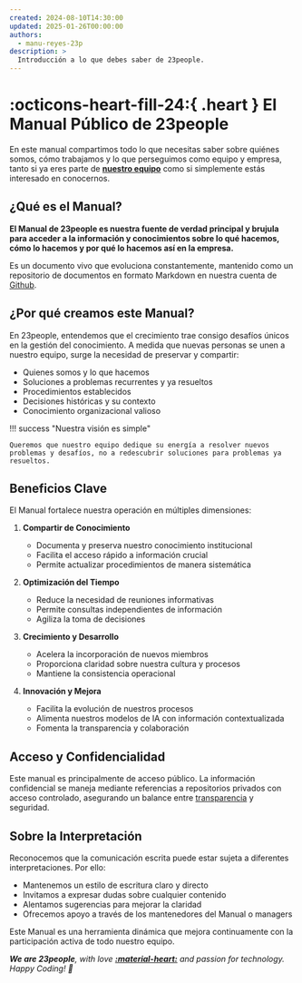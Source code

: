 ```yaml
---
created: 2024-08-10T14:30:00
updated: 2025-01-26T00:00:00
authors:
  - manu-reyes-23p
description: >
  Introducción a lo que debes saber de 23people.
---
```


# :octicons-heart-fill-24:{ .heart } El Manual Público de 23people

En este manual compartimos todo lo que necesitas saber sobre quiénes somos, cómo trabajamos y lo que perseguimos como equipo y empresa, tanto si ya eres parte de [**nuestro equipo**](organization) como si simplemente estás interesado en conocernos.

## ¿Qué es el Manual?

**El Manual de 23people es nuestra fuente de verdad principal y brujula para acceder a la información y conocimientos sobre lo qué hacemos, cómo lo hacemos y por qué lo hacemos así en la empresa.**

Es un documento vivo que evoluciona constantemente, mantenido como un repositorio de documentos en formato Markdown en nuestra cuenta de [Github](https://github.com/23people-io).

## ¿Por qué creamos este Manual?

En 23people, entendemos que el crecimiento trae consigo desafíos únicos en la gestión del conocimiento. A medida que nuevas personas se unen a nuestro equipo, surge la necesidad de preservar y compartir:

- Quienes somos y lo que hacemos
- Soluciones a problemas recurrentes y ya resueltos
- Procedimientos establecidos
- Decisiones históricas y su contexto
- Conocimiento organizacional valioso

!!! success "Nuestra visión es simple"

    Queremos que nuestro equipo dedique su energía a resolver nuevos problemas y desafíos, no a redescubrir soluciones para problemas ya resueltos.

## Beneficios Clave

El Manual fortalece nuestra operación en múltiples dimensiones:

1. **Compartir de Conocimiento**

    - Documenta y preserva nuestro conocimiento institucional
    - Facilita el acceso rápido a información crucial
    - Permite actualizar procedimientos de manera sistemática

2. **Optimización del Tiempo**

    - Reduce la necesidad de reuniones informativas
    - Permite consultas independientes de información
    - Agiliza la toma de decisiones

3. **Crecimiento y Desarrollo**

    - Acelera la incorporación de nuevos miembros
    - Proporciona claridad sobre nuestra cultura y procesos
    - Mantiene la consistencia operacional

4. **Innovación y Mejora**

    - Facilita la evolución de nuestros procesos
    - Alimenta nuestros modelos de IA con información contextualizada
    - Fomenta la transparencia y colaboración

## Acceso y Confidencialidad

Este manual es principalmente de acceso público. La información confidencial se maneja mediante referencias a repositorios privados con acceso controlado, asegurando un balance entre [transparencia](../culture/values.md) y seguridad.

## Sobre la Interpretación

Reconocemos que la comunicación escrita puede estar sujeta a diferentes interpretaciones. Por ello:

- Mantenemos un estilo de escritura claro y directo
- Invitamos a expresar dudas sobre cualquier contenido
- Alentamos sugerencias para mejorar la claridad
- Ofrecemos apoyo a través de los mantenedores del Manual o managers

Este Manual es una herramienta dinámica que mejora continuamente con la participación activa de todo nuestro equipo.

_**We are 23people**, with love [**:material-heart:**](teams) and passion for technology. Happy Coding! 🚀_
